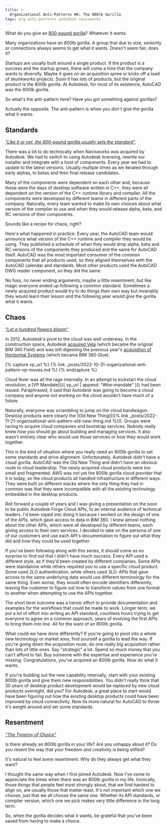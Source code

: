 ```yaml
---
title: >
  Organizational Anti-Patterns #6: The 800lb Gorilla
tags: org-anti-patterns autodesk navisworks
---
```


What do you give an [800-pound gorilla](https://en.wikipedia.org/wiki/800-pound_gorilla)? Whatever it wants. 

Many organizations have an 800lb gorilla. A group that due to size, seniority or connections always seems to get what it wants. Doesn't seem fair, does it?

Startups are usually built around a single product. If the product is a success and the startup grows, there will come a time that the company wants to diversify. Maybe it goes on an acquisition spree or kicks off a load of skunkworks projects. Soon it has lots of products, but the original product is the 800lb gorilla. At Autodesk, for most of its existence, AutoCAD was the 800lb gorilla.

So what's the anti-pattern here? Have you got something against gorillas? 

Actually the opposite. The anti-pattern is when you  *don't* give the gorilla what it wants.

## Standards

[*"Like it or not, the 800-pound gorilla usually sets the standard"*](https://www.merriam-webster.com/dictionary/800-pound%20gorilla).

There was a lot to do technically when Navisworks was acquired by Autodesk. We had to switch to using Autodesk licensing, rewrite our installer and integrate with a host of components. Every year we had to update to the latest versions. Usually multiple times as we iterated through early alphas, to betas and then final release candidates. 

Many of the components were dependent on each other and, because these were the days of desktop software written in C++, they were all dependent on the version of the C++ runtime library and compiler. All the components were developed by different teams in different parts of the company. Naturally, every team wanted to make its own choices about what version of the compiler to use and when they would release alpha, beta, and RC versions of their components.

Sounds like a recipe for chaos, right?

Here's what happened in practice. Every year, the AutoCAD team would announce what version of the C++ runtime and compiler they would be using. They published a schedule of when they would drop alpha, beta and RC versions of the components they produced and the same for AutoCAD itself. AutoCAD was the most important consumer of the common components that all products used, so they aligned themselves with the AutoCAD calendar and standards. Most other products used the AutoCAD DWG reader component, so they did the same. 

No fuss, no never ending arguments, maybe a little resentment, but like magic everyone ended up following a common standard. Sometimes a newly acquired product would try to do things their own way but invariably they would learn their lesson and the following year would give the gorilla what it wants.

## Chaos

[*"Let a hundred flowers bloom"*](https://en.wikipedia.org/wiki/Hundred_Flowers_Campaign)

In 2012, Autodesk's pivot to the cloud was well underway. In the construction space, Autodesk [acquired Vela](https://investors.autodesk.com/news-releases/news-release-details/autodesk-positioned-transform-construction-industry-through-vela) (which became the original BIM 360 Field) and was still digesting the previous year's [acquisition of Horizontal Systems](https://investors.autodesk.com/news-releases/news-release-details/autodesk-agrees-acquire-horizontal-systems) (which became BIM 360 Glue).

{% capture vp_url %}
{% link _posts/2022-10-31-organizational-anti-pattern-vp-moves.md %}
{% endcapture %}

Cloud fever was all the rage internally. In an attempt to kickstart the cloud revolution, a [VP Mandate]({{ vp_url | append: "#the-mandate" }}) had been issued. Paraphrased, it said that Autodesk was going to become a cloud company and anyone not working on the cloud wouldn't have much of a future. 

Naturally, everyone was scrambling to jump on the cloud bandwagon. Desktop products were clearly the [Old New Thing](({% link _posts/2022-11-21-organizational-anti-pattern-old-new-thing.md %})). Groups were racing to acquire cloud companies and bootstrap services. Nobody really knew how you should go about building and managing services. It also wasn't entirely clear who would use those services or how they would work together. 

This is the kind of situation where you really need an 800lb gorilla to set some standards and drive alignment. Unfortunately, Autodesk didn't have a cloud gorilla. AutoCAD was the Old New Thing and didn't have an obvious route to cloud leadership. The newly acquired cloud products were too small and fragmented. AWS was not yet the 800lb gorilla cloud provider that it is today, so the cloud products all handled infrastructure in different ways. They were built on different stacks where the only thing they had in common was that they were incompatible with all the existing technology embedded in the desktop products.

Roll forward a couple of years and I was giving a presentation on the soon to be public Autodesk Forge Cloud APIs, to an internal audience of technical leaders. I'd been roped into doing it because I worked on the design of one of the APIs, which gave access to data in BIM 360. I knew almost nothing about the other APIs, which were all developed by different teams, each giving access to their own services. I decided to take on the persona of one of our customers and use each API's documentation to figure out what they did and how they could be used together. 

If you've been following along with this series, it should come as no surprise to find out that I didn't have much success. Every API used a different style, as if they'd been created by different companies. Some APIs were standalone while others required you to use a specific cloud product. Some used 2LO authentication, while others used 3LO. APIs that gave access to the same underlying data would use different terminology for the same thing. Even worse, they would often encode identifiers differently, leaving the customer to figure out how to transform values from one format to another when attempting to use the APIs together.

The short term outcome was a heroic effort to provide documentation and examples for the workflows that could be made to work. Longer term, we put a lot of effort into writing an API standard, countless hours trying to get everyone to agree on a common approach, years of evolving the first APIs to bring them into line. All for the want of an 800lb gorilla. 

What could we have done differently? If you're going to pivot into a whole new technology or market area, find yourself a gorilla to lead the way. If you're going down the acquisition route, do one really big acquisition rather than lots of little ones. Say "strategic" a lot. Spend so much money that you can't afford to fail. Buy someone with the expertise and experience you're missing. Congratulations, you've acquired an 800lb gorilla. Now do what it wants.

If you're building out the new capability internally, start with your existing 800lb gorilla and give them new responsibilities. You didn't really think that 30 years of desktop product development would be replaced by new cloud products overnight, did you? For Autodesk, a great place to start would have been figuring out how the existing desktop products could have been improved by cloud connectivity. Now its more natural for AutoCAD to throw it's weight around and set some standards.

## Resentment

[*"The Tyranny of Choice"*](https://bschwartz.domains.swarthmore.edu/Sci.Amer.pdf)

Is there already an 800lb gorilla in your life? Are you unhappy about it? Do you resent the way that your freedom and creativity is being stifled?

It's natural to feel some resentment. Why do they always get what they want? 

I thought the same way when I first joined Autodesk. Now I've come to appreciate the times when there was an 800lb gorilla in my life. Ironically, those things that people feel most strongly about, that we find hardest to align on, are usually those that matter least. It's not important which one we choose, just that we all choose the same one. Whether its API standards, or compiler version, which one we pick makes very little difference in the long term.

So, when the gorilla decides what it wants, be grateful that you've been saved from having to make a choice.